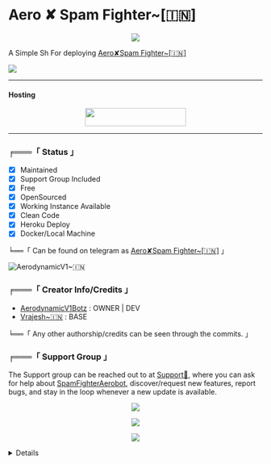 # Aero ✘ Spam Fighter~[🇮🇳]
</p>
<p align="center"><a href="https://t.me/AerodynamicV1Botz"><img src="https://te.legra.ph/file/4a03839732a7888aa6a55.jpg"></a></p>

 A Simple Sh For deploying [Aero✘Spam Fighter~[🇮🇳]](https://t.me/SpamFighterAerobot)

  <img src="https://readme-typing-svg.herokuapp.com?color=F77247&width=420&lines=𝙰+𝚃𝚎𝚕𝚎𝚐𝚛𝚊𝚖+𝚂𝚙𝚊𝚖𝙱𝚘𝚝+𝙾𝚙𝚎𝚗+𝚂𝚘𝚞𝚛𝚌𝚎;𝚠𝚛𝚒𝚝𝚝𝚎𝚗+𝙸𝚗+Telethon%E2%9D%A4%EF%B8%8F">
</p> 

-------------------------------------------------

#### Hosting 

<p align="center"><a href="https://heroku.com/deploy?template=https://github.com/AerodynamicV1Botz/SpamFighterAerobot"> <img src="https://img.shields.io/badge/Deploy%20To%20Heroku-darkpink?style=for-the-badge&logo=heroku" width="200" height="35.45"/></a></p>

-------------------------------------------------

###  ╒═══「 Status 」

+ [x] Maintained
+ [x] Support Group Included
+ [x] Free
+ [x] OpenSourced
+ [x] Working Instance Available
+ [x] Clean Code
+ [x] Heroku Deploy
+ [x] Docker/Local Machine

╘══「 Can be found on telegram as [Aero✘Spam Fighter~[🇮🇳]](https://t.me/SpamFighter_Aerobot) 」


![AerodynamicV1~🇮🇳](https://telegra.ph//file/2a8e42a346478715b197f.jpg)

### ╒═══「 Creator Info/Credits 」
+  [AerodynamicV1Botz](https://GitHub.com/AerodynamicV1Botz) : OWNER | DEV
+  [Vrajesh~🇮🇳](https://github.com/Awesome_Vrajesh) : BASE 

╘══「 Any other authorship/credits can be seen through the commits. 」

### ╒═══「 Support Group 」 

The Support group can be reached out to at [Support💬](https://t.me/AerodynamicV1_Promotion), where you can ask for help about [SpamFighterAerobot](https://t.me/SpamFighter_Aerobot), discover/request new features, report bugs, and stay in the loop whenever a new update is available.

</h3>

<p align="center">
<a href="https://telegram.me/AerodynamicV1_UPDATE"><img src="https://img.shields.io/badge/-Support%20Channel-blue.svg?style=for-the-badge&logo=Telegram"></a>
</p>

<p align="center">
<a href="https://telegram.me/AerodynamicV1_Promotion"><img src="https://img.shields.io/badge/-Support%20Group-blue.svg?style=for-the-badge&logo=Telegram"></a>
</p>

<p align="center">
<a href="https://telegram.me/AerodynamicV1_OFFICIAL"><img src="https://img.shields.io/badge/%20AerodymamicV1-blue.svg?style=for-the-badge&logo=Telegram"></a>
</p> 

<details>

## What Is SpamFighterAerobot

<b>SpamFighterAerobot Is An Telethon Bassed SpamBot That Spam In Telegram Groups And personal Chats, this bot is specially used by clan users when ever fights starts between two clan or between two users</b>

## Is Safe To Deploy

<b>This SpamBot Is Fully Created On Telethon And Working With Telethon So Bot Is Fully Safe To Deploy, We Gives Deployment To Heroku And Also In Vps For Better Spam Experience</b>
